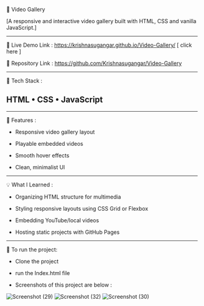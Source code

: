 🎥 Video Gallery 

[A responsive and interactive video gallery built with HTML, CSS and vanilla JavaScript.] 
______________________________________________________________________________________________

🚀 Live Demo Link : https://krishnasugangar.github.io/Video-Gallery/ [ click here ]

📁 Repository Link : https://github.com/Krishnasugangar/Video-Gallery

______________________________________________________________________________________________
🔧 Tech Stack :

## HTML • CSS • JavaScript

______________________________________________________________________________________________
📝 Features :

* Responsive video gallery layout

* Playable embedded videos

* Smooth hover effects

* Clean, minimalist UI

______________________________________________________________________________________________
💡 What I Learned : 

* Organizing HTML structure for multimedia

* Styling responsive layouts using CSS Grid or Flexbox

* Embedding YouTube/local videos

* Hosting static projects with GitHub Pages

______________________________________________________________________________________________
📝 To run the project:

* Clone the project  

* run the Index.html file 

* Screenshots of this project are below :

![Screenshot (29)](https://github.com/user-attachments/assets/b5d38e78-03dc-4941-bcb1-14cb037320ba)
![Screenshot (32)](https://github.com/user-attachments/assets/28b2a94d-dd4c-4849-be12-f78f3ea7e0e2)
![Screenshot (30)](https://github.com/user-attachments/assets/0dde94d1-7383-413a-a02b-9fb842a98e96)



